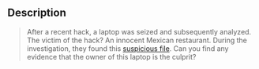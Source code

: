 ## Description 
> After a recent hack, a laptop was seized and subsequently analyzed. The victim of the hack? An innocent Mexican restaurant.
During the investigation, they found this [suspicious file](https://github.com/AhmedMoFawzy/Forensics-Challenges/blob/main/IceCTF%202018/Hard%20shells/hardshells.zip). Can you find any evidence that the owner of this laptop is the culprit?

